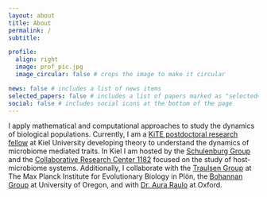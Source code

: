 ```yaml
---
layout: about
title: About
permalink: /
subtitle: 

profile:
  align: right
  image: prof_pic.jpg
  image_circular: false # crops the image to make it circular

news: false # includes a list of news items
selected_papers: false # includes a list of papers marked as "selected={true}"
social: false # includes social icons at the bottom of the page
---
```


I apply mathematical and computational approaches to study the dynamics of biological populations. Currently, I am a [KiTE postdoctoral research fellow](https://www.uni-kiel.de/en/research/early-career-researchers/kite) at Kiel University developing theory to understand the dynamics of microbiome mediated traits. In Kiel I am hosted by the [Schulenburg Group](https://evoecogen-kiel.de/) and the [Collaborative Research Center 1182](https://www.metaorganism-research.com/) focused on the study of host-microbiome systems. Additionally, I collaborate with the [Traulsen Group](https://theobio.evolbio.mpg.de/#home) at The Max Planck Institute for Evolutionary Biology in Plön, the [Bohannan Group](https://pages.uoregon.edu/bohannanlab/) at University of Oregon, and with [Dr. Aura Raulo](https://www.biology.ox.ac.uk/people/aura-raulo) at Oxford.

<!-- Put your address / P.O. box / other info right below your picture. You can also disable any of these elements by editing `profile` property of the YAML header of your `_pages/about.md`. Edit `_bibliography/papers.bib` and Jekyll will render your [publications page](/al-folio/publications/) automatically.

Link to your social media connections, too. This theme is set up to use [Font Awesome icons](https://fontawesome.com/) and [Academicons](https://jpswalsh.github.io/academicons/), like the ones below. Add your Facebook, Twitter, LinkedIn, Google Scholar, or just disable all of them. -->
